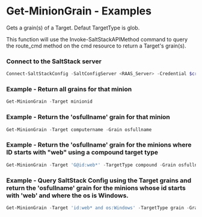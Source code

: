 # Get-MinionGrain - Examples
Gets a grain(s) of a Target. Defaut TargetType is glob.

This function will use the Invoke-SaltStackAPIMethod command to query the route_cmd method on the cmd resource to return a Target's grain(s).

### Connect to the SaltStack server

```powershell
Connect-SaltStackConfig -SaltConfigServer <RAAS_Server> -Credential $credential
```

### Example - Return all grains for that minion

```powershell
Get-MinionGrain -Target minionid
```

### Example - Return the 'osfullname' grain for that minion

```powershell
Get-MinionGrain -Target computername -Grain osfullname
```

### Example - Return the 'osfullname' grain for the minions where ID starts with "web" using a compound target type

```powershell
Get-MinionGrain -Target 'G@id:web*' -TargetType compound -Grain osfullname
```

### Example - Query SaltStack Config using the Target grains and return the 'osfullname' grain for the minions whose id starts with 'web' and where the os is Windows.

```powershell
Get-MinionGrain -Target 'id:web* and os:Windows' -TargetType grain -Grain osfullname
```